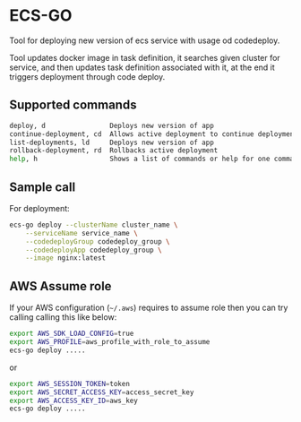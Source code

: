 # ECS-GO

Tool for deploying new version of ecs service with usage od codedeploy.

Tool updates docker image in task definition, it searches given cluster for service, and then updates task definition associated with it, at the end it triggers deployment through code deploy.

## Supported commands

```bash
deploy, d                Deploys new version of app
continue-deployment, cd  Allows active deployment to continue deployment
list-deployments, ld     Deploys new version of app
rollback-deployment, rd  Rollbacks active deployment
help, h                  Shows a list of commands or help for one command
```

## Sample call

For deployment:

```bash
ecs-go deploy --clusterName cluster_name \
    --serviceName service_name \
    --codedeployGroup codedeploy_group \
    --codedeployApp codedeploy_group \
    --image nginx:latest
```

## AWS Assume role

If your AWS configuration (`~/.aws`) requires to assume role then you can try calling calling this like below:

```bash
export AWS_SDK_LOAD_CONFIG=true
export AWS_PROFILE=aws_profile_with_role_to_assume
ecs-go deploy .....
```

or

```bash
export AWS_SESSION_TOKEN=token
export AWS_SECRET_ACCESS_KEY=access_secret_key
export AWS_ACCESS_KEY_ID=aws_key
ecs-go deploy .....
```